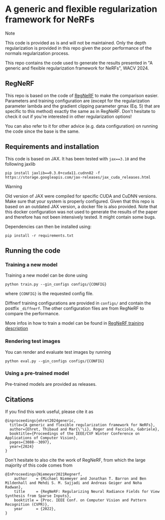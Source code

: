 # A generic and flexible regularization framework for NeRFs

> [!NOTE]
> This code is provided as is and will not be maintained. 
> Only the depth regularization is provided in this repo given the poor performance of the normals regularization process.

This repo contains the code used to generate the results presented in "A generic and flexible regularization framework for NeRFs", WACV 2024.

## RegNeRF

This repo is based on the code of [RegNeRF](https://github.com/google-research/google-research/tree/master/regnerf) to make the comparison easier.
Parameters and training configuration are (except for the regularization parameter lambda and the gradient clipping parameter gmax (Eq. 5) that are specific to this method) exactly the same as in RegNeRF.
Don't hesitate to check it out if you're interested in other regularization options!

You can also refer to it for other advice (e.g. data configuration) on running the code since the base is the same.

## Requirements and installation

This code is based on JAX. It has been tested with `jax==3.10` and the following jaxlib
```
pip install jaxlib==0.3.0+cuda11.cudnn82 -f https://storage.googleapis.com/jax-releases/jax_cuda_releases.html
```

> [!WARNING]
> Old version of JAX were compiled for specific CUDA and CuDNN versions. Make sure that your system is properly configured.
> Given that this repo is based on an outdated JAX version, a docker file is also provided. Note that this docker configuration was not used to generate the results of the paper and therefore has not been intensively tested. It might contain some bugs.

Dependencies can then be installed using:
```
pip install -r requirements.txt
```

## Running the code

### Training a new model

Training a new model can be done using 
```
python train.py --gin_configs configs/{CONFIG}
```
where `{CONFIG}` is the requested config file.

Diffnerf training configurations are provided in `configs/` and contain the postfix `_diffnerf`. The other configuration files are from RegNeRF to compare the performance.

More infos in how to train a model can be found in [RegNeRF training description](https://github.com/google-research/google-research/tree/master/regnerf#training-an-new-model)

### Rendering test images

You can render and evaluate test images by running

```python eval.py --gin_configs configs/{CONFIG} ```

### Using a pre-trained model

Pre-trained models are provided as releases.

## Citations

If you find this work useful, please cite it as
```
@inproceedings{ehret2024generic,
  title={A generic and flexible regularization framework for NeRFs},
  author={Ehret, Thibaud and Mar{\'\i}, Roger and Facciolo, Gabriele},
  booktitle={Proceedings of the IEEE/CVF Winter Conference on Applications of Computer Vision},
  pages={3088--3097},
  year={2024}
}
```

Don't hesitate to also cite the work of RegNeRF, from which the large majority of this code comes from
```
@InProceedings{Niemeyer2021Regnerf,
    author    = {Michael Niemeyer and Jonathan T. Barron and Ben Mildenhall and Mehdi S. M. Sajjadi and Andreas Geiger and Noha Radwan},  
    title     = {RegNeRF: Regularizing Neural Radiance Fields for View Synthesis from Sparse Inputs},
    booktitle = {Proc. IEEE Conf. on Computer Vision and Pattern Recognition (CVPR)},
    year      = {2022},
}
```

